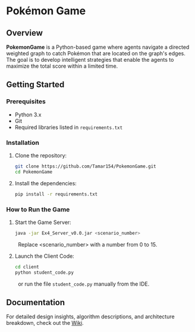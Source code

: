 # Pokémon Game

## Overview

**PokemonGame** is a Python-based game where agents navigate a directed weighted graph to catch Pokémon that are located
on the graph's edges. The goal is to develop intelligent strategies that enable the agents to maximize the total score
within a limited time.

## Getting Started

### Prerequisites

- Python 3.x
- Git
- Required libraries listed in `requirements.txt`

### Installation

1. Clone the repository:
   ```bash
   git clone https://github.com/Tamar154/PokemonGame.git
   cd PokemonGame

2. Install the dependencies:
   ```bash
   pip install -r requirements.txt

### How to Run the Game

1. Start the Game Server:
   ```bash
   java -jar Ex4_Server_v0.0.jar <scenario_number>

&ensp;&ensp;&ensp;&ensp; Replace <scenario_number> with a number from 0 to 15.

2. Launch the Client Code:
   ```bash
   cd client
   python student_code.py

&ensp;&ensp;&ensp;&ensp; or run the file `student_code.py` manually from the IDE.

## Documentation

For detailed design insights, algorithm descriptions, and architecture breakdown, check out
the [Wiki](https://github.com/Tamar154/PokemonGame/wiki).
